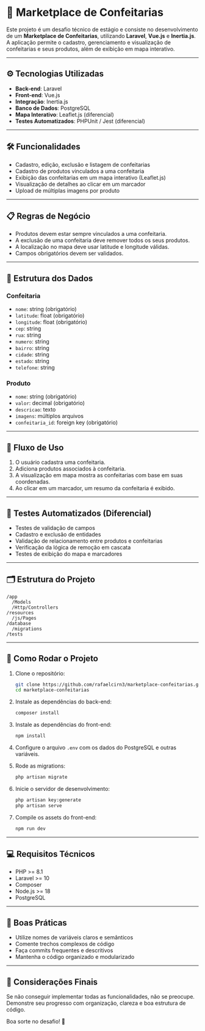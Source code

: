 # 🍰 Marketplace de Confeitarias

Este projeto é um desafio técnico de estágio e consiste no desenvolvimento de um **Marketplace de Confeitarias**, utilizando **Laravel**, **Vue.js** e **Inertia.js**. A aplicação permite o cadastro, gerenciamento e visualização de confeitarias e seus produtos, além de exibição em mapa interativo.

---

## ⚙️ Tecnologias Utilizadas

- **Back-end**: Laravel
- **Front-end**: Vue.js
- **Integração**: Inertia.js
- **Banco de Dados**: PostgreSQL
- **Mapa Interativo**: Leaflet.js (diferencial)
- **Testes Automatizados**: PHPUnit / Jest (diferencial)

---

## 🛠️ Funcionalidades

- Cadastro, edição, exclusão e listagem de confeitarias
- Cadastro de produtos vinculados a uma confeitaria
- Exibição das confeitarias em um mapa interativo (Leaflet.js)
- Visualização de detalhes ao clicar em um marcador
- Upload de múltiplas imagens por produto

---

## 📋 Regras de Negócio

- Produtos devem estar sempre vinculados a uma confeitaria.
- A exclusão de uma confeitaria deve remover todos os seus produtos.
- A localização no mapa deve usar latitude e longitude válidas.
- Campos obrigatórios devem ser validados.

---

## 🧾 Estrutura dos Dados

### Confeitaria

- `nome`: string (obrigatório)
- `latitude`: float (obrigatório)
- `longitude`: float (obrigatório)
- `cep`: string
- `rua`: string
- `numero`: string
- `bairro`: string
- `cidade`: string
- `estado`: string
- `telefone`: string

### Produto

- `nome`: string (obrigatório)
- `valor`: decimal (obrigatório)
- `descricao`: texto
- `imagens`: múltiplos arquivos
- `confeitaria_id`: foreign key (obrigatório)

---

## 🧭 Fluxo de Uso

1. O usuário cadastra uma confeitaria.
2. Adiciona produtos associados à confeitaria.
3. A visualização em mapa mostra as confeitarias com base em suas coordenadas.
4. Ao clicar em um marcador, um resumo da confeitaria é exibido.

---

## 🧪 Testes Automatizados (Diferencial)

- Testes de validação de campos
- Cadastro e exclusão de entidades
- Validação de relacionamento entre produtos e confeitarias
- Verificação da lógica de remoção em cascata
- Testes de exibição do mapa e marcadores

---

## 🗂️ Estrutura do Projeto

```
/app
  /Models
  /Http/Controllers
/resources
  /js/Pages
/database
  /migrations
/tests
```

---

## 🚀 Como Rodar o Projeto

1. Clone o repositório:
   ```bash
   git clone https://github.com/rafaelcirn3/marketplace-confeitarias.git
   cd marketplace-confeitarias
   ```

2. Instale as dependências do back-end:
   ```bash
   composer install
   ```

3. Instale as dependências do front-end:
   ```bash
   npm install
   ```

4. Configure o arquivo `.env` com os dados do PostgreSQL e outras variáveis.

5. Rode as migrations:
   ```bash
   php artisan migrate
   ```

6. Inicie o servidor de desenvolvimento:
   ```bash
   php artisan key:generate
   php artisan serve
   ```

7. Compile os assets do front-end:
   ```bash
   npm run dev
   ```

---

## 💻 Requisitos Técnicos

- PHP >= 8.1
- Laravel >= 10
- Composer
- Node.js >= 18
- PostgreSQL

---

## 📜 Boas Práticas

- Utilize nomes de variáveis claros e semânticos
- Comente trechos complexos de código
- Faça commits frequentes e descritivos
- Mantenha o código organizado e modularizado

---

## 👋 Considerações Finais

Se não conseguir implementar todas as funcionalidades, não se preocupe. Demonstre seu progresso com organização, clareza e boa estrutura de código.

Boa sorte no desafio! 🚀
